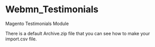 Webmn_Testimonials
==================

Magento Testimonials Module

There is a default Archive.zip file that you can see how to make your import.csv file.


